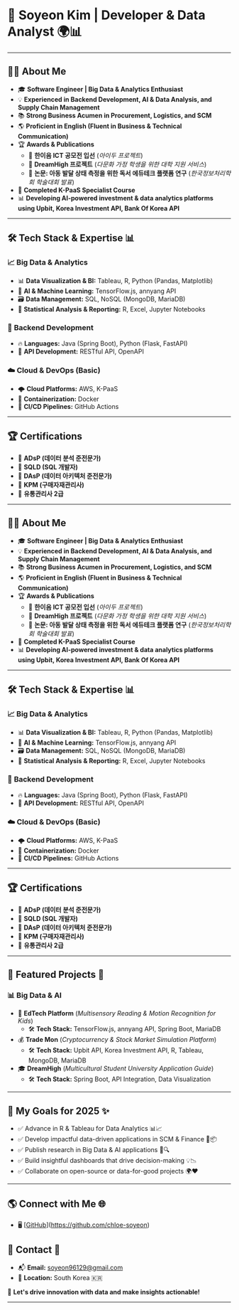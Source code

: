 # 🚀 Soyeon Kim | Developer & Data Analyst 🌍📊

---

## 👩‍💻 About Me
- 🎓 **Software Engineer | Big Data & Analytics Enthusiast**
- 💡 **Experienced in Backend Development, AI & Data Analysis, and Supply Chain Management**
- 📚 **Strong Business Acumen in Procurement, Logistics, and SCM**
- 🌎 **Proficient in English (Fluent in Business & Technical Communication)**
- 🏆 **Awards & Publications**
  - 🏅 **한이음 ICT 공모전 입선** (*아이두 프로젝트*)
  - 🎯 **DreamHigh 프로젝트** (*다문화 가정 학생을 위한 대학 지원 서비스*)
  - 📜 **논문: 아동 발달 상태 측정을 위한 독서 에듀테크 플랫폼 연구** (*한국정보처리학회 학술대회 발표*)
- 🎯 **Completed K-PaaS Specialist Course**
- 📊 **Developing AI-powered investment & data analytics platforms using Upbit, Korea Investment API, Bank Of Korea API**

---

## 🛠️ Tech Stack & Expertise 📊

### 📈 **Big Data & Analytics**
- 📊 **Data Visualization & BI:** Tableau, R, Python (Pandas, Matplotlib)
- 🧠 **AI & Machine Learning:** TensorFlow.js, annyang API
- 🗃 **Data Management:** SQL, NoSQL (MongoDB, MariaDB)
- 📑 **Statistical Analysis & Reporting:** R, Excel, Jupyter Notebooks

### 🔹 **Backend Development**
- 🔥 **Languages:** Java (Spring Boot), Python (Flask, FastAPI)
- 🔗 **API Development:** RESTful API, OpenAPI

### ☁️ **Cloud & DevOps (Basic)**
- 🌩 **Cloud Platforms:** AWS, K-PaaS
- 🐳 **Containerization:** Docker
- 🧪 **CI/CD Pipelines:** GitHub Actions 

---

## 🏆 Certifications
- 📜 **ADsP (데이터 분석 준전문가)**
- 📜 **SQLD (SQL 개발자)**
- 📜 **DAsP (데이터 아키텍처 준전문가)**
- 📜 **KPM (구매자재관리사)**
- 📜 **유통관리사 2급**

---

## 👩‍💻 About Me
- 🎓 **Software Engineer | Big Data & Analytics Enthusiast**
- 💡 **Experienced in Backend Development, AI & Data Analysis, and Supply Chain Management**
- 📚 **Strong Business Acumen in Procurement, Logistics, and SCM**
- 🌎 **Proficient in English (Fluent in Business & Technical Communication)**
- 🏆 **Awards & Publications**
  - 🏅 **한이음 ICT 공모전 입선** (*아이두 프로젝트*)
  - 🎯 **DreamHigh 프로젝트** (*다문화 가정 학생을 위한 대학 지원 서비스*)
  - 📜 **논문: 아동 발달 상태 측정을 위한 독서 에듀테크 플랫폼 연구** (*한국정보처리학회 학술대회 발표*)
- 🎯 **Completed K-PaaS Specialist Course**
- 📊 **Developing AI-powered investment & data analytics platforms using Upbit, Korea Investment API, Bank Of Korea API**

---

## 🛠️ Tech Stack & Expertise 📊

### 📈 **Big Data & Analytics**
- 📊 **Data Visualization & BI:** Tableau, R, Python (Pandas, Matplotlib)
- 🧠 **AI & Machine Learning:** TensorFlow.js, annyang API
- 🗃 **Data Management:** SQL, NoSQL (MongoDB, MariaDB)
- 📑 **Statistical Analysis & Reporting:** R, Excel, Jupyter Notebooks

### 🔹 **Backend Development**
- 🔥 **Languages:** Java (Spring Boot), Python (Flask, FastAPI)
- 🔗 **API Development:** RESTful API, OpenAPI

### ☁️ **Cloud & DevOps (Basic)**
- 🌩 **Cloud Platforms:** AWS, K-PaaS
- 🐳 **Containerization:** Docker
- 🧪 **CI/CD Pipelines:** GitHub Actions 

---

## 🏆 Certifications
- 📜 **ADsP (데이터 분석 준전문가)**
- 📜 **SQLD (SQL 개발자)**
- 📜 **DAsP (데이터 아키텍처 준전문가)**
- 📜 **KPM (구매자재관리사)**
- 📜 **유통관리사 2급**

---

## 📌 Featured Projects 🌟

### 📊 **Big Data & AI**
- 📖 **EdTech Platform** (*Multisensory Reading & Motion Recognition for Kids*)
  - 🛠 **Tech Stack:** TensorFlow.js, annyang API, Spring Boot, MariaDB
- 💰 **Trade Mon** (*Cryptocurrency & Stock Market Simulation Platform*)
  - 🛠 **Tech Stack:** Upbit API, Korea Investment API, R, Tableau, MongoDB, MariaDB
- 🎓 **DreamHigh** (*Multicultural Student University Application Guide*)
  - 🛠 **Tech Stack:** Spring Boot, API Integration, Data Visualization

---

## 🎯 My Goals for 2025 ✨
- ✅ Advance in R & Tableau for Data Analytics 📊📈  
- ✅ Develop impactful data-driven applications in SCM & Finance 💼📦  
- ✅ Publish research in Big Data & AI applications 📜🔍  
- ✅ Build insightful dashboards that drive decision-making 💡📉  
- ✅ Collaborate on open-source or data-for-good projects 🌍❤️  

---

## 🌎 Connect with Me 🌐
- 🖥️ [[GitHub](#)](https://github.com/chloe-soyeon)

## 📧 Contact 📩
- 📬 **Email:** soyeon96129@gmail.com  
- 📍 **Location:** South Korea 🇰🇷

🚀 **Let's drive innovation with data and make insights actionable!**

---
